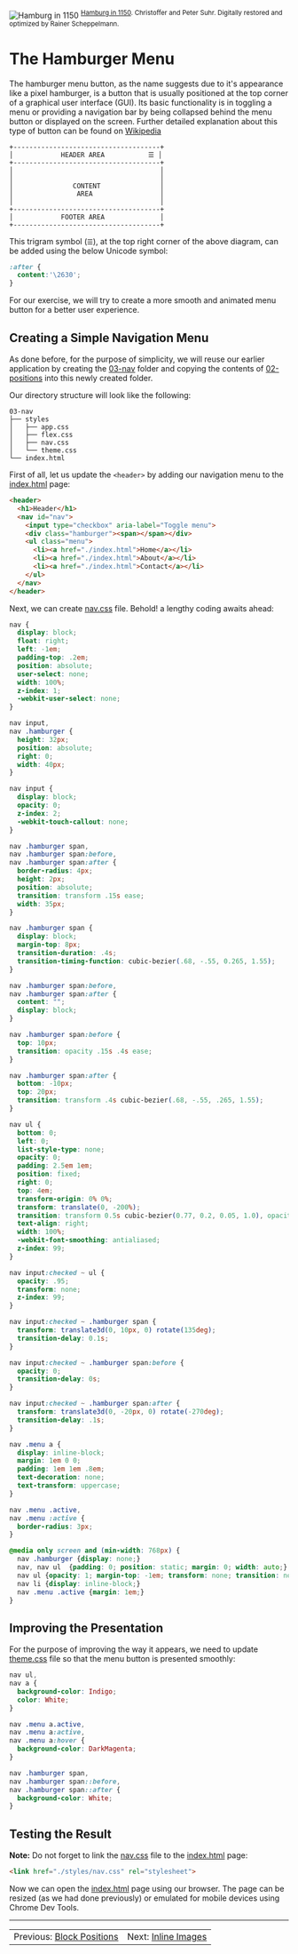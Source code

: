 ![Hamburg in 1150](https://upload.wikimedia.org/wikipedia/commons/d/de/Hamburg_in_1150.jpg)
<sup>[Hamburg in 1150](https://commons.wikimedia.org/wiki/File:Hamburg_in_1150.jpg). Christoffer and Peter Suhr. Digitally restored and optimized by Rainer Scheppelmann.</sup>

# The Hamburger Menu

The hamburger menu button, as the name suggests due to it's appearance like a pixel hamburger, is a button that is usually positioned at the top corner of a graphical user interface (GUI).
Its basic functionality is in toggling a menu or providing a navigation bar by being collapsed behind the menu button or displayed on the screen.
Further detailed explanation about this type of button can be found on [Wikipedia](https://en.wikipedia.org/wiki/Hamburger_button)

```
+-------------------------------------+
│            HEADER AREA           ☰ │
+-------------------------------------+
│                                     │
│                                     │
│               CONTENT               │
│                AREA                 │
│                                     │
+-------------------------------------+
│            FOOTER AREA              │
+-------------------------------------+
```

This trigram symbol (`☰`), at the top right corner of the above diagram, can be added using the below Unicode symbol:

```css
:after {
  content:'\2630';
}
```

For our exercise, we will try to create a more smooth and animated menu button for a better user experience.

## Creating a Simple Navigation Menu

As done before, for the purpose of simplicity, we will reuse our earlier application by creating the [03-nav](./03-nav) folder and copying the contents of [02-positions](../02-positions) into this newly created folder.

Our directory structure will look like the following:

```shell
03-nav
├── styles
│   ├── app.css
│   ├── flex.css
│   ├── nav.css
│   └── theme.css
└── index.html
```

First of all, let us update the `<header>` by adding our navigation menu to the [index.html](index.html) page:

```html
<header>
  <h1>Header</h1>
  <nav id="nav">
    <input type="checkbox" aria-label="Toggle menu">
    <div class="hamburger"><span></span></div>
    <ul class="menu">
      <li><a href="./index.html">Home</a></li>
      <li><a href="./index.html">About</a></li>
      <li><a href="./index.html">Contact</a></li>
    </ul>
  </nav>
</header>
```

Next, we can create [nav.css](styles/nav.css) file. Behold! a lengthy coding awaits ahead:

```css
nav {
  display: block;
  float: right;
  left: -1em;
  padding-top: .2em;
  position: absolute;
  user-select: none;
  width: 100%;
  z-index: 1;
  -webkit-user-select: none;
}

nav input,
nav .hamburger {
  height: 32px;
  position: absolute;
  right: 0;
  width: 40px;
}

nav input {
  display: block;
  opacity: 0;
  z-index: 2;
  -webkit-touch-callout: none;
}

nav .hamburger span,
nav .hamburger span:before,
nav .hamburger span:after {
  border-radius: 4px;
  height: 2px;
  position: absolute;
  transition: transform .15s ease;
  width: 35px;
}

nav .hamburger span {
  display: block;
  margin-top: 8px;
  transition-duration: .4s;
  transition-timing-function: cubic-bezier(.68, -.55, 0.265, 1.55);
}

nav .hamburger span:before,
nav .hamburger span:after {
  content: "";
  display: block;
}

nav .hamburger span:before {
  top: 10px;
  transition: opacity .15s .4s ease;
}

nav .hamburger span:after {
  bottom: -10px;
  top: 20px;
  transition: transform .4s cubic-bezier(.68, -.55, .265, 1.55);
}

nav ul {
  bottom: 0;
  left: 0;
  list-style-type: none;
  opacity: 0;
  padding: 2.5em 1em;
  position: fixed;
  right: 0;
  top: 4em;
  transform-origin: 0% 0%;
  transform: translate(0, -200%);
  transition: transform 0.5s cubic-bezier(0.77, 0.2, 0.05, 1.0), opacity 0.5s ease-out;
  text-align: right;
  width: 100%;
  -webkit-font-smoothing: antialiased;
  z-index: 99;
}

nav input:checked ~ ul {
  opacity: .95;
  transform: none;
  z-index: 99;
}

nav input:checked ~ .hamburger span {
  transform: translate3d(0, 10px, 0) rotate(135deg);
  transition-delay: 0.1s;
}

nav input:checked ~ .hamburger span:before {
  opacity: 0;
  transition-delay: 0s;
}

nav input:checked ~ .hamburger span:after {
  transform: translate3d(0, -20px, 0) rotate(-270deg);
  transition-delay: .1s;
}

nav .menu a {
  display: inline-block;
  margin: 1em 0 0;
  padding: 1em 1em .8em;
  text-decoration: none;
  text-transform: uppercase;
}

nav .menu .active,
nav .menu :active {
  border-radius: 3px;
}

@media only screen and (min-width: 768px) {
  nav .hamburger {display: none;}
  nav, nav ul  {padding: 0; position: static; margin: 0; width: auto;}
  nav ul {opacity: 1; margin-top: -1em; transform: none; transition: none;}
  nav li {display: inline-block;}
  nav .menu .active {margin: 1em;}
}
```

## Improving the Presentation

For the purpose of improving the way it appears, we need to update [theme.css](styles/theme.css) file so that the menu button is presented smoothly:

```css
nav ul,
nav a {
  background-color: Indigo;
  color: White;
}

nav .menu a.active,
nav .menu a:active,
nav .menu a:hover {
  background-color: DarkMagenta;
}

nav .hamburger span,
nav .hamburger span::before,
nav .hamburger span::after {
  background-color: White;
}
```

## Testing the Result

**Note:** Do not forget to link the [nav.css](styles/nav.css) file to the [index.html](index.html) page:

```html
<link href="./styles/nav.css" rel="stylesheet">
```

Now we can open the [index.html](https://vpodk.github.io/clap/03-nav/) page using our browser.
The page can be resized (as we had done previously) or emulated for mobile devices using Chrome Dev Tools.

---

<table width="100%">
<tr>
<td>Previous: <a href="../02-positions">Block Positions</a></td>
<td align="right">Next: <a href="../04-images">Inline Images</a></td>
</tr>
</table>

